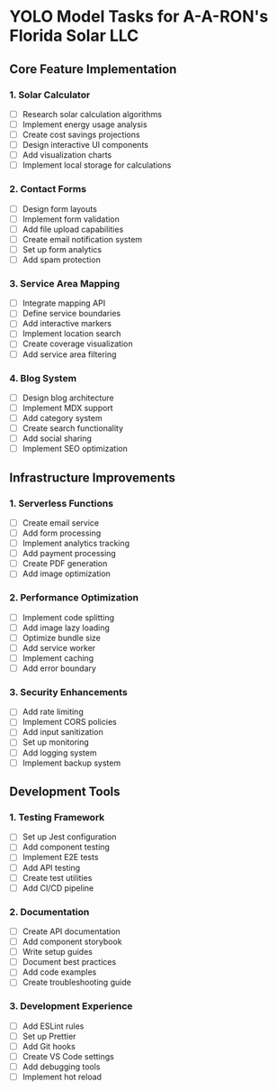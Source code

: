 # YOLO Model Tasks for A-A-RON's Florida Solar LLC

## Core Feature Implementation

### 1. Solar Calculator

- [ ] Research solar calculation algorithms
- [ ] Implement energy usage analysis
- [ ] Create cost savings projections
- [ ] Design interactive UI components
- [ ] Add visualization charts
- [ ] Implement local storage for calculations

### 2. Contact Forms

- [ ] Design form layouts
- [ ] Implement form validation
- [ ] Add file upload capabilities
- [ ] Create email notification system
- [ ] Set up form analytics
- [ ] Add spam protection

### 3. Service Area Mapping

- [ ] Integrate mapping API
- [ ] Define service boundaries
- [ ] Add interactive markers
- [ ] Implement location search
- [ ] Create coverage visualization
- [ ] Add service area filtering

### 4. Blog System

- [ ] Design blog architecture
- [ ] Implement MDX support
- [ ] Add category system
- [ ] Create search functionality
- [ ] Add social sharing
- [ ] Implement SEO optimization

## Infrastructure Improvements

### 1. Serverless Functions

- [ ] Create email service
- [ ] Add form processing
- [ ] Implement analytics tracking
- [ ] Add payment processing
- [ ] Create PDF generation
- [ ] Add image optimization

### 2. Performance Optimization

- [ ] Implement code splitting
- [ ] Add image lazy loading
- [ ] Optimize bundle size
- [ ] Add service worker
- [ ] Implement caching
- [ ] Add error boundary

### 3. Security Enhancements

- [ ] Add rate limiting
- [ ] Implement CORS policies
- [ ] Add input sanitization
- [ ] Set up monitoring
- [ ] Add logging system
- [ ] Implement backup system

## Development Tools

### 1. Testing Framework

- [ ] Set up Jest configuration
- [ ] Add component testing
- [ ] Implement E2E tests
- [ ] Add API testing
- [ ] Create test utilities
- [ ] Add CI/CD pipeline

### 2. Documentation

- [ ] Create API documentation
- [ ] Add component storybook
- [ ] Write setup guides
- [ ] Document best practices
- [ ] Add code examples
- [ ] Create troubleshooting guide

### 3. Development Experience

- [ ] Add ESLint rules
- [ ] Set up Prettier
- [ ] Add Git hooks
- [ ] Create VS Code settings
- [ ] Add debugging tools
- [ ] Implement hot reload
